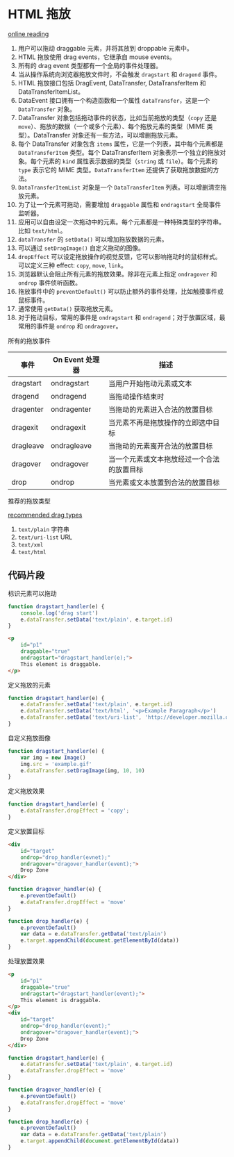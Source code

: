 # HTML 拖放

[online reading](https://developer.mozilla.org/en-US/docs/Web/API/HTML_Drag_and_Drop_API)

1. 用户可以拖动 draggable 元素，井将其放到 droppable 元素中。
2. HTML 拖放使用 drag events，它继承自 mouse events。
3. 所有的 drag event 类型都有一个全局的事件处理器。
4. 当从操作系统向浏览器拖放文件时，不会触发 `dragstart` 和 `dragend` 事件。
5. HTML 拖放接口包括 DragEvent, DataTransfer, DataTransferItem 和 DataTransferItemList。
6. DataEvent 接口拥有一个构造函数和一个属性 `dataTransfer`，这是一个 `DataTransfer` 对象。
7. DataTransfer 对象包括拖动事件的状态，比如当前拖放的类型（`copy` 还是 `move`）、拖放的数据（一个或多个元素）、每个拖放元素的类型（MIME 类型）。DataTransfer 对象还有一些方法，可以增删拖放元素。
8. 每个 DataTransfer 对象包含 `items` 属性，它是一个列表，其中每个元素都是 `DataTransferItem` 类型。每个 DataTransferItem 对象表示一个独立的拖放对象。每个元素的 `kind` 属性表示数据的类型（`string` 或 `file`）。每个元素的 `type` 表示它的 MIME 类型。`DataTransferItem` 还提供了获取拖放数据的方法。
9. `DataTransferItemList` 对象是一个 `DataTransferItem` 列表。可以增删清空拖放元素。
10. 为了让一个元素可拖动，需要增加 `draggable` 属性和 `ondragstart` 全局事件监听器。
11. 应用可以自由设定一次拖动中的元素。每个元素都是一种特殊类型的字符串。比如 `text/html`。
12. `dataTransfer` 的 `setData()` 可以增加拖放数据的元素。
13. 可以通过 `setDragImage()` 自定义拖动的图像。
14. `dropEffect` 可以设定拖放操作的视觉反馈，它可以影响拖动时的鼠标样式。可以定义三种 effect: `copy`, `move`, `link`。
15. 浏览器默认会阻止所有元素的拖放效果。除非在元素上指定 `ondragover` 和 `ondrop` 事件侦听函数。
16. 拖放事件中的 `preventDefault()` 可以防止额外的事件处理，比如触摸事件或鼠标事件。
17. 通常使用 `getData()` 获取拖放元素。
18. 对于拖动目标，常用的事件是 `ondragstart` 和 `ondragend`；对于放置区域，最常用的事件是 `ondrop` 和 `ondragover`。

所有的拖放事件

| 事件 | On Event 处理器 | 描述 |
| --- | --- | --- |
| dragstart | ondragstart | 当用户开始拖动元素或文本 |
| dragend | ondragend | 当拖动操作结束时 |
| dragenter | ondragenter | 当拖动的元素进入合法的放置目标 |
| dragexit | ondragexit | 当元素不再是拖放操作的立即选中目标 |
| dragleave | ondragleave | 当拖动的元素离开合法的放置目标 |
| dragover | ondragover | 当一个元素或文本拖放经过一个合法的放置目标 |
| drop | ondrop | 当元素或文本放置到合法的放置目标 |

推荐的拖放类型

[recommended drag types](https://developer.mozilla.org/en-US/docs/Web/API/HTML_Drag_and_Drop_API/Recommended_drag_types)

1. `text/plain` 字符串
2. `text/uri-list` URL
3. `text/xml`
4. `text/html`

## 代码片段

标识元素可以拖动

```js
function dragstart_handler(e) {
    console.log('drag start')
    e.dataTransfer.setData('text/plain', e.target.id)
}
```

```html
<p 
    id="p1" 
    draggable="true"
    ondragstart="dragstart_handler(e);">
    This element is draggable.
</p>
```

定义拖放的元素

```js
function dragstart_handler(e) {
    e.dataTransfer.setData('text/plain', e.target.id)
    e.dataTransfer.setData('text/html', '<p>Example Paragraph</p>')
    e.dataTransfer.setData('text/uri-list', 'http://developer.mozilla.org')
}
```

自定义拖放图像

```js
function dragstart_handler(e) {
    var img = new Image()
    img.src = 'example.gif'
    e.dataTransfer.setDragImage(img, 10, 10)
}
```

定义拖放效果

```js
function dragstart_handler(e) {
    e.dataTransfer.dropEffect = 'copy';
}
```

定义放置目标

```html
<div
    id="target"
    ondrop="drop_handler(evnet);"
    ondragover="dragover_handler(event);">
    Drop Zone
</div>
```

```js
function dragover_handler(e) {
    e.preventDefault()
    e.dataTransfer.dropEffect = 'move'
}

function drop_handler(e) {
    e.preventDefault()
    var data = e.dataTransfer.getData('text/plain')
    e.target.appendChild(document.getElementById(data))
}
```

处理放置效果

```html
<p
    id="p1"
    draggable="true"
    ondragstart="dragstart_handler(event);">
    This element is draggable.
</p>
<div
    id="target"
    ondrop="drop_handler(event);"
    ondragover="dragover_handler(event);">
    Drop Zone
</div>
```

```js
function dragstart_handler(e) {
    e.dataTransfer.setData('text/plain', e.target.id)
    e.dataTransfer.dropEffect = 'move'
}

function dragover_handler(e) {
    e.preventDefault()
    e.dataTransfer.dropEffect = 'move'
}

function drop_handler(e) {
    e.preventDefault()
    var data = e.dataTransfer.getData('text/plain')
    e.target.appendChild(document.getElementById(data))
}
```
